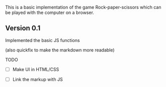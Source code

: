 This is a basic implementation of the game Rock-paper-scissors which can
be played with the computer on a browser.


## Version 0.1


Implemented the basic JS functions

(also quickfix to make the markdown more readable)

TODO
- [ ] Make UI in HTML/CSS
- [ ] Link the markup with JS

